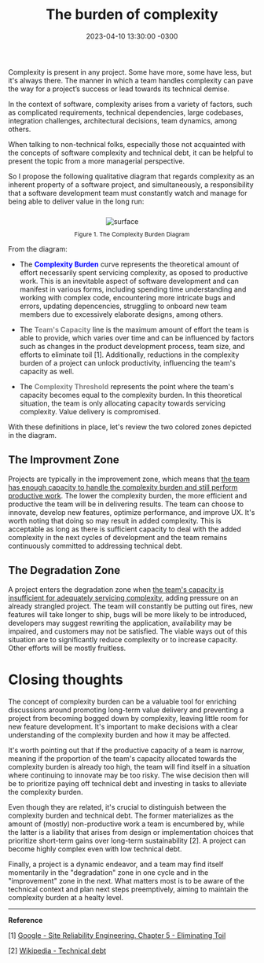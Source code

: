 ﻿---
layout: post
title: "The burden of complexity"
date: 2023-04-10 13:30:00 -0300
tags: collaboration project-management
---

Complexity is present in any project. Some have more, some have less, but it's always there. The manner in which a team handles complexity can pave the way for a project’s success or lead towards its technical demise.

In the context of software, complexity arises from a variety of factors, such as complicated requirements, technical dependencies, large codebases, integration challenges, architectural decisions, team dynamics, among others.

When talking to non-technical folks, especially those not acquainted with the concepts of software complexity and technical debt, it can be helpful to present the topic from a more managerial perspective.

So I propose the following qualitative diagram that regards complexity as an inherent property of a software project, and simultaneously, a responsibility that a software development team must constantly watch and manage for being able to deliver value in the long run:

<p align="center">
  <img style="max-width: 100%; max-height: 400px; margin: 10px 0 10px -40px" src="{{ site.baseurl }}/images/p31/complexity-burden-diagram.png" alt="surface"/>
  <br><label style="font-size: 12px;">Figure 1. The Complexity Burden Diagram</label>
</p>

From the diagram:

* The <b style="color:blue">Complexity Burden</b> curve represents the theoretical amount of effort necessarily spent servicing complexity, as oposed to productive work. This is an inevitable aspect of software development and can manifest in various forms, including spending time understanding and working with complex code, encountering more intricate bugs and errors, updating depencencies, struggling to onboard new team members due to excessively elaborate designs, among others.

* The <b style="color:gray">Team's Capacity</b> line is the maximum amount of effort the team is able to provide, which varies over time and can be influenced by factors such as changes in the product development process, team size, and efforts to eliminate toil [1]. Additionally, reductions in the complexity burden of a project can unlock productivity, influencing the team's capacity as well.

* The <b style="color:gray">Complexity Threshold</b> represents the point where the team's capacity becomes equal to the complexity burden. In this theoretical situation, the team is only allocating capacity towards servicing complexity. Value delivery is compromised.

With these definitions in place, let's review the two colored zones depicted in the diagram.

<h2>The Improvment Zone</h2>

Projects are typically in the improvement zone, which means that <u>the team has enough capacity to handle the complexity burden and still perform productive work</u>. The lower the complexity burden, the more efficient and productive the team will be in delivering results. The team can choose to innovate, develop new features, optimize performance, and improve UX. It's worth noting that doing so may result in added complexity. This is acceptable as long as there is sufficient capacity to deal with the added complexity in the next cycles of development and the team remains continuously committed to addressing technical debt.

<h2>The Degradation Zone</h2>

A project enters the degradation zone when <u>the team's capacity is insufficient for adequately servicing complexity</u>, adding pressure on an already strangled project. The team will constantly be putting out fires, new features will take longer to ship, bugs will be more likely to be introduced, developers may suggest rewriting the application, availability may be impaired, and customers may not be satisfied. The viable ways out of this situation are to significantly reduce complexity or to increase capacity. Other efforts will be mostly fruitless.

Closing thoughts
============

The concept of complexity burden can be a valuable tool for enriching discussions around promoting long-term value delivery and preventing a project from becoming bogged down by complexity, leaving little room for new feature development. It's important to make decisions with a clear understanding of the complexity burden and how it may be affected.

It's worth pointing out that if the productive capacity of a team is narrow, meaning if the proportion of the team's capacity allocated towards the complexity burden is already too high, the team will find itself in a situation where continuing to innovate may be too risky. The wise decision then will be to prioritize paying off technical debt and investing in tasks to alleviate the complexity burden.

Even though they are related, it's crucial to distinguish between the complexity burden and technical debt. The former materializes as the amount of (mostly) non-productive work a team is encumbered by, while the latter is a liability that arises from design or implementation choices that prioritize short-term gains over long-term sustainability [2]. A project can become highly complex even with low technical debt.

Finally, a project is a dynamic endeavor, and a team may find itself momentarily in the "degradation" zone in one cycle and in the "improvement" zone in the next. What matters most is to be aware of the technical context and plan next steps preemptively, aiming to maintain the complexity burden at a healty level.

---

<b>Reference</b>

[1] [Google - Site Reliability Engineering. Chapter 5 - Eliminating Toil](https://sre.google/sre-book/eliminating-toil/)

[2] [Wikipedia - Technical debt](https://en.wikipedia.org/wiki/Technical_debt)
